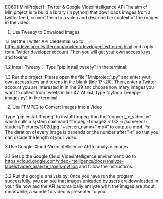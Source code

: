 EC601-MiniProject1- Twitter & Google VideoIntelligence API
The aim of Miniproject is to build a library (in python) that downloads images from a twitter feed, convert them to a video and describe the content of the images in the video.

1. Use Tweepy to Download Images

1.1 Get the Twitter API Credential:
Go to https://developer.twitter.com/content/developer-twitter/en.html and apply for a Twitter developer account. Then you will get your  own access keys and tokens.

1.2 Install Tweepy：
Type "pip install tweepy" in the terminal.

1.3 Run the project:
Please open the file "Miniproject1.py" and enter your own access keys and tokens in the blank (line 17~20).
Then, enter a Twitter account you are interested in in line 99 and choose how many images you want to collect from tweets in line 47.
At last, type "python Tweepy-images.py" in the terminal.  

2. Use FFMPEG to Convert Images into a Video

Type "pip install ffmpeg" to install ffmpeg. 
Run the "convert_to_video.py" which calls a system command "ffmpeg -f image2 -r 0.2 -i /home/ece-student/Pictures/%02d.jpg "+screen_name+".mp4" to output a mp4. 
Ps: The duration of every image is depends on the number after "-r" so that you can decide the length of your video. 

3.Use Google-Cloud-VideoIntelligence API to analyze Images

3.1 Set up the Google Cloud VideoIntelligence environment:
Go to https://cloud.google.com/video-intelligence/docs/analyze-labels#video_analyze_labels-python and follow the instructions.

3.2 Run the google_analysis.py:
Once you have run the program successfully, you can see that images unloaded by users are downloaded in your file now and the API automatically analyze what the images are about, meanwhile, a wonderful video is presented to you.
